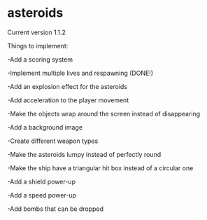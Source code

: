 # asteroids

Current version 1.1.2 

Things to implement:

-Add a scoring system

-Implement multiple lives and respawning (DONE!)

-Add an explosion effect for the asteroids

-Add acceleration to the player movement

-Make the objects wrap around the screen instead of disappearing

-Add a background image

-Create different weapon types

-Make the asteroids lumpy instead of perfectly round

-Make the ship have a triangular hit box instead of a circular one

-Add a shield power-up

-Add a speed power-up

-Add bombs that can be dropped
